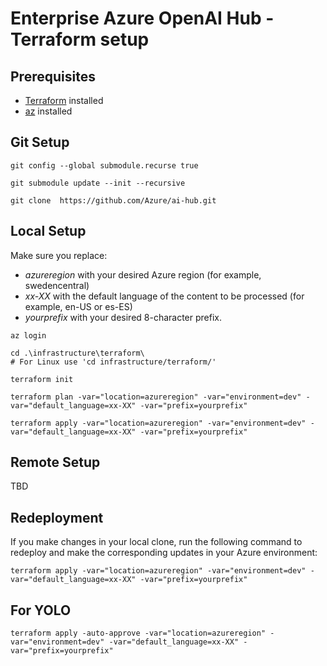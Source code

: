# Enterprise Azure OpenAI Hub - Terraform setup

## Prerequisites

- [Terraform](https://learn.hashicorp.com/tutorials/terraform/install-cli) installed
- [az](https://docs.microsoft.com/en-us/cli/azure/install-azure-cli) installed

## Git Setup

```
git config --global submodule.recurse true

git submodule update --init --recursive

git clone  https://github.com/Azure/ai-hub.git
```

## Local Setup

Make sure you replace:

-  _azureregion_ with your desired Azure region (for example, swedencentral)
- _xx-XX_ with the default language of the content to be processed (for example, en-US or es-ES)
- _yourprefix_ with your desired 8-character prefix. 

```
az login

cd .\infrastructure\terraform\
# For Linux use 'cd infrastructure/terraform/'

terraform init

terraform plan -var="location=azureregion" -var="environment=dev" -var="default_language=xx-XX" -var="prefix=yourprefix" 

terraform apply -var="location=azureregion" -var="environment=dev" -var="default_language=xx-XX" -var="prefix=yourprefix"
```

## Remote Setup

TBD

## Redeployment

If you make changes in your local clone, run the following command to redeploy and make the corresponding updates in your Azure environment:

```
terraform apply -var="location=azureregion" -var="environment=dev" -var="default_language=xx-XX" -var="prefix=yourprefix"
```

## For YOLO

```
terraform apply -auto-approve -var="location=azureregion" -var="environment=dev" -var="default_language=xx-XX" -var="prefix=yourprefix"
```
